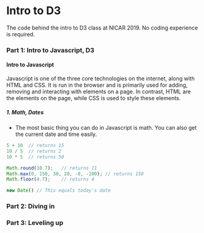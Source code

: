 # Intro to D3
The code behind the intro to D3 class at NICAR 2019. No coding experience is required.

### Part 1: Intro to Javascript, D3

#### Intro to Javascript
Javascript is one of the three core technologies on the internet, along with HTML and CSS. It is run in the browser and is primarily used for adding, removing and interacting with elements on a page. In contrast, HTML are the elements on the page, while CSS is used to style these elements.

##### 1. Math, Dates
* The most basic thing you can do in Javascript is math. You can also get the current date and time easily.
```javascript
5 + 10  // returns 15
10 / 5  // returns 2
10 * 5  // returns 50

Math.round(10.7);   // returns 11
Math.max(0, 150, 30, 20, -8, -200); // returns 150
Math.floor(4.7);    // returns 4

new Date() // This equals today's date
```

### Part 2: Diving in

### Part 3: Leveling up
